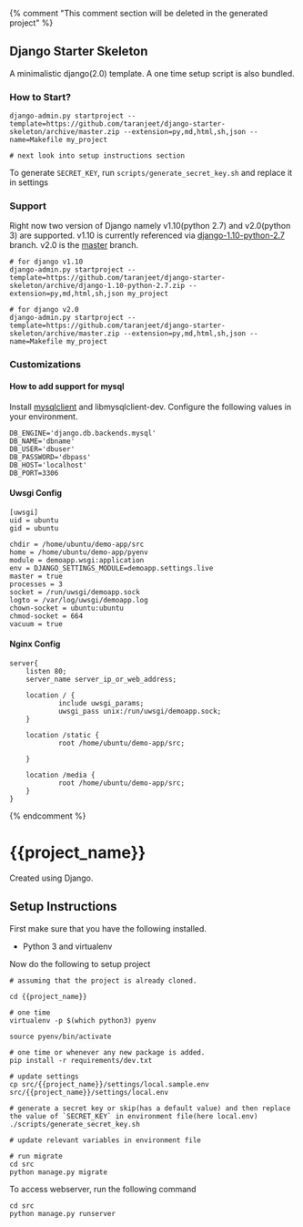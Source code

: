 {% comment "This comment section will be deleted in the generated project" %}

## Django Starter Skeleton

A minimalistic django(2.0) template. A one time setup script is also bundled.

### How to Start?

```
django-admin.py startproject --template=https://github.com/taranjeet/django-starter-skeleton/archive/master.zip --extension=py,md,html,sh,json --name=Makefile my_project

# next look into setup instructions section
```

To generate `SECRET_KEY`, run `scripts/generate_secret_key.sh` and replace it in settings

### Support

Right now two version of Django namely v1.10(python 2.7) and v2.0(python 3) are supported. v1.10 is currently referenced via [django-1.10-python-2.7](https://github.com/taranjeet/django-starter-skeleton/tree/django-1.10-python-2.7) branch. v2.0 is the [master](https://github.com/taranjeet/django-starter-skeleton/tree/master) branch.

```
# for django v1.10
django-admin.py startproject --template=https://github.com/taranjeet/django-starter-skeleton/archive/django-1.10-python-2.7.zip --extension=py,md,html,sh,json my_project

# for django v2.0
django-admin.py startproject --template=https://github.com/taranjeet/django-starter-skeleton/archive/master.zip --extension=py,md,html,sh,json --name=Makefile my_project
```

### Customizations

#### How to add support for mysql

Install [mysqlclient](https://pypi.org/project/mysqlclient/) and libmysqlclient-dev. Configure the following values in your environment.

```
DB_ENGINE='django.db.backends.mysql'
DB_NAME='dbname'
DB_USER='dbuser'
DB_PASSWORD='dbpass'
DB_HOST='localhost'
DB_PORT=3306
```

#### Uwsgi Config

```
[uwsgi]
uid = ubuntu
gid = ubuntu

chdir = /home/ubuntu/demo-app/src
home = /home/ubuntu/demo-app/pyenv
module = demoapp.wsgi:application
env = DJANGO_SETTINGS_MODULE=demoapp.settings.live
master = true
processes = 3
socket = /run/uwsgi/demoapp.sock
logto = /var/log/uwsgi/demoapp.log
chown-socket = ubuntu:ubuntu
chmod-socket = 664
vacuum = true
```

#### Nginx Config

```
server{
    listen 80;
    server_name server_ip_or_web_address;

    location / {
            include uwsgi_params;
            uwsgi_pass unix:/run/uwsgi/demoapp.sock;
    }

    location /static {
            root /home/ubuntu/demo-app/src;

    }

    location /media {
            root /home/ubuntu/demo-app/src;
    }
}
```
{% endcomment %}
# {{project_name}}

Created using Django.

## Setup Instructions

First make sure that you have the following installed.

* Python 3 and virtualenv

Now do the following to setup project

```
# assuming that the project is already cloned.

cd {{project_name}}

# one time
virtualenv -p $(which python3) pyenv

source pyenv/bin/activate

# one time or whenever any new package is added.
pip install -r requirements/dev.txt

# update settings
cp src/{{project_name}}/settings/local.sample.env src/{{project_name}}/settings/local.env

# generate a secret key or skip(has a default value) and then replace the value of `SECRET_KEY` in environment file(here local.env)
./scripts/generate_secret_key.sh

# update relevant variables in environment file

# run migrate
cd src
python manage.py migrate
```

To access webserver, run the following command

```
cd src
python manage.py runserver
```
